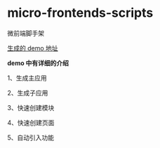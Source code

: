 # micro-frontends-scripts

微前端脚手架

[生成的 demo 地址](https://github.com/lin15263550843/example-micro-web.git)

**demo 中有详细的介绍**

1、生成主应用

2、生成子应用

3、快速创建模块

4、快速创建页面

5、自动引入功能
